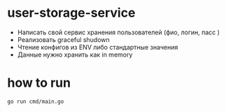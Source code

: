 # user-storage-service
- Написать свой сервис хранения пользователей (фио, логин, пасс )
- Реализовать graceful shudown
- Чтение конфигов из ENV либо стандартные значения
- Данные нужно хранить как in memory

# how to run
```shell
go run cmd/main.go
```